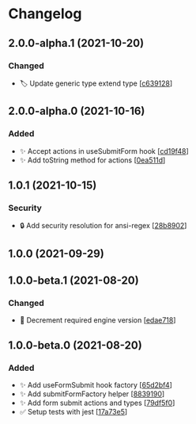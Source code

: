 # Changelog

<a name="2.0.0-alpha.1"></a>
## 2.0.0-alpha.1 (2021-10-20)

### Changed

- 🏷️ Update generic type extend type [[c639128](https://github.com/AckeeCZ/react-final-form-redux-submit/commit/c639128a240e6c50f96c3b9fb2e70319665f7485)]


<a name="2.0.0-alpha.0"></a>
## 2.0.0-alpha.0 (2021-10-16)

### Added

- ✨ Accept actions in useSubmitForm hook [[cd19f48](https://github.com/AckeeCZ/react-final-form-redux-submit/commit/cd19f484dd0b658e7d3640cca921688a762fea9c)]
- ✨ Add toString method for actions [[0ea511d](https://github.com/AckeeCZ/react-final-form-redux-submit/commit/0ea511d6490ffd3b9f9d1b6810d0808c2626f01e)]

<a name="1.0.1"></a>
## 1.0.1 (2021-10-15)

### Security

- 🔒 Add security resolution for ansi-regex [[28b8902](https://github.com/AckeeCZ/react-final-form-redux-submit/commit/28b890207fbf4561bec1cb1db0c129bebbaffebc)]


<a name="1.0.0"></a>
## 1.0.0 (2021-09-29)

<a name="1.0.0-beta.1"></a>
## 1.0.0-beta.1 (2021-08-20)

### Changed

- 🔧 Decrement required engine version [[edae718](https://github.com/AckeeCZ/react-final-form-redux-submit/commit/edae718cc89f921813bf03be2eb6f1dbb204a5bb)]


<a name="1.0.0-beta.0"></a>
## 1.0.0-beta.0 (2021-08-20)

### Added

- ✨ Add useFormSubmit hook factory [[65d2bf4](https://github.com/AckeeCZ/react-final-form-redux-submit/commit/65d2bf49b36154d2b506053f0553c407d45f34e0)]
- ✨ Add submitFormFactory helper [[8839190](https://github.com/AckeeCZ/react-final-form-redux-submit/commit/8839190b4614c6399400b8c9509bd6f6061bcd25)]
- ✨ Add form submit actions and types [[79df5f0](https://github.com/AckeeCZ/react-final-form-redux-submit/commit/79df5f04ccaa32e64f03cace1d98478993f97556)]
- ✅ Setup tests with jest [[17a73e5](https://github.com/AckeeCZ/react-final-form-redux-submit/commit/17a73e504097a6ebca39d2d6464e266a2562bda1)]
